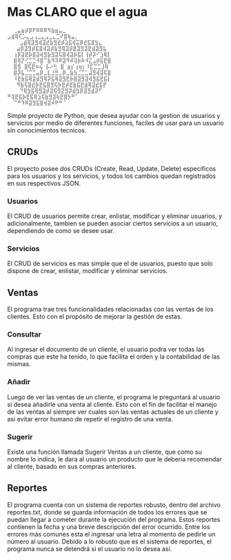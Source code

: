 # Mas CLARO que el agua

      ⢀⣤⣶⡾⡿⠟⠿⠿⠿⠻⣷⣶⣤⣀      
    ⣠⣾⢿⢏⡡⣄⣠⢠⣀⣄⣠⣀⣄⣉⠞⣿⢷⣤⡀   
        ⣠⣾⢿⣽⣻⢾⣽⣞⣷⣻⣞⡾⣵⣯⢾⣭⡿⣞⣯⣿⣳⣄  
       ⣴⡿⣽⣻⡾⣯⣿⢾⣽⡾⣷⣻⢿⣽⡾⣿⣽⣻⣽⣟⣾⣽⣻⣧ 
      ⢰⡿⣽⣟⡷⣿⣽⢾⣻⣷⣻⣽⢯⣿⢾⣽⡷⣯⡇⢸⡾⡽⠊⣱⢿⡇
      ⣿⢿⡝⢊⣉⣉⠺⣿⠉⣷⠻⠽⠿⣽⠻⠾⢽⡷⠷⠺⣍⣠⡾⣯⣟⣿
      ⣿⣻ ⣿⢯⣟⠶⢮ ⡧⠔⢓ ⣿ ⣶⡎⢰⢶⡆⠸⣏⣉⣉⣸⢿
      ⣿⡽⣧⣈⣉⣉⣤⡿⣀⣇⣘⣛⣀⡿⣀⣷⣳⣈⣉⣁⣼⣻⢾⣽⢯⣿
      ⠸⣟⣷⣯⢿⣽⣾⣻⢿⡽⣯⢿⣽⣻⣟⡷⣿⣽⣻⣽⢾⣻⣯⣟⣯⡇
       ⠻⣷⢯⣿⣞⡷⣟⣯⣿⣻⢯⡷⣟⡾⣟⣷⣯⣟⣾⢿⣽⣞⣯⡟ 
        ⠙⢿⣳⣯⢿⣻⣽⡾⣽⢯⣻⣝⣻⡽⣾⣳⡿⣽⣻⣾⡽⠋  
    ⠛⢽⣟⣯⡷⣟⣯⢿⣱⢯⣷⣻⣽⢷⣟⣿⡳⠛⠁   
      ⠉⠛⠹⠿⣽⣻⣯⣿⢾⣽⠾⠟⠛⠈                   

Simple proyecto de Python, que desea ayudar con la gestion de usuarios y servicios por medio de diferentes funciones, faciles de usar para un usuario sin conocimientos tecnicos.




## CRUDs

El proyecto posee dos CRUDs (Create, Read, Update, Delete) especificos para los usuarios y los servicios, y todos los cambios quedan registrados en sus respectivos JSON.

### Usuarios

El CRUD de usuarios permite crear, enlistar, modificar y eliminar usuarios, y adicionalmente, tambien se pueden asociar ciertos servicios a un usuario, dependiendo de como se desee usar.

### Servicios

El CRUD de servicios es mas simple que el de usuarios, puesto que solo dispone de crear, enlistar, modificar y eliminar servicios.

## Ventas

El programa trae tres funcionalidades relacionadas con las ventas de los clientes. Esto con el propósito de mejorar la gestión de estas.

### Consultar

Al ingresar el documento de un cliente, el usuario podra ver todas las compras que este ha tenido, lo que facilita el orden y la contabilidad de las mismas.

### Añadir

Luego de ver las ventas de un cliente, el programa le preguntará al usuario si desea añadirle una venta al cliente. Esto con el fin de facilitar el manejo de las ventas al siempre ver cuales son las ventas actuales de un cliente y asi evitar error humano de repetir el registro de una venta.

### Sugerir

Existe una función llamada Sugerir Ventas a un cliente, que como su nombre lo indica, le dara al usuario un producto que le deberia recomendar al cliente, basado en sus compras anteriores.

## Reportes

El programa cuenta con un sistema de reportes robusto, dentro del archivo reportes.txt, donde se guarda información de todos los errores que se puedan llegar a cometer durante la ejecución del programa. Estos reportes contienen la fecha y una breve descripción del error ocurrido. Entre los errores más comunes esta el ingresar una letra al momento de pedirle un número al usuario. Debido a lo robusto que es el sistema de reportes, el programa nunca se detendrá si el usuario no lo desea así. 
